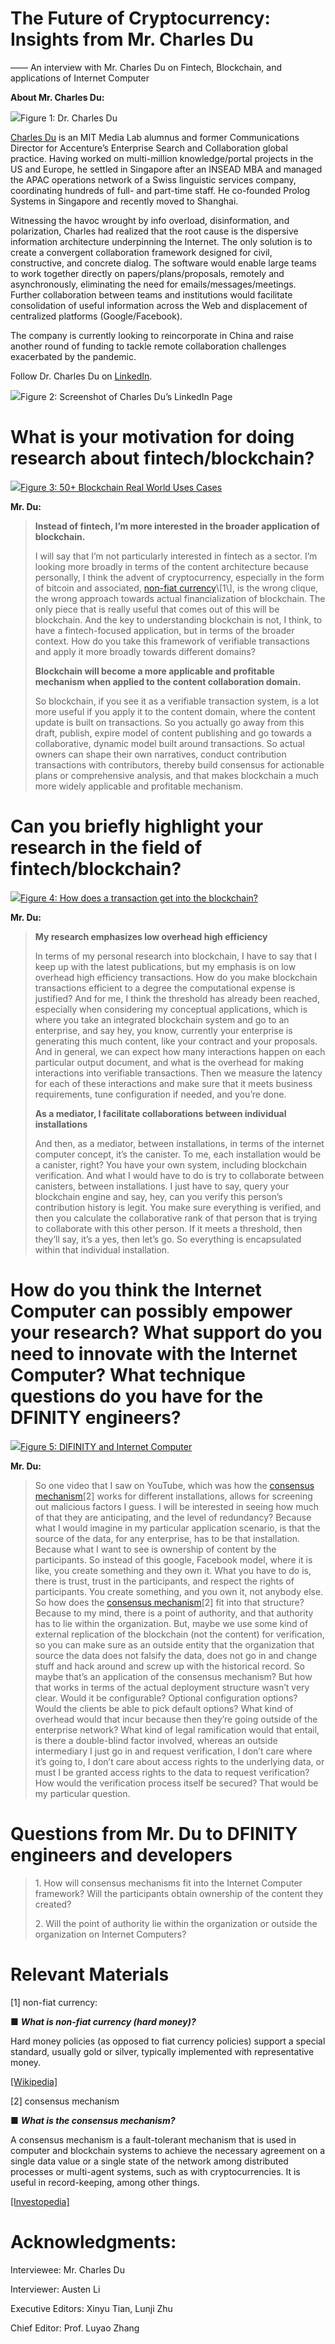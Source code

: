 The Future of Cryptocurrency: Insights from Mr. Charles Du
==========================================================

—— An interview with Mr. Charles Du on Fintech, Blockchain, and applications of Internet Computer

**About Mr. Charles Du:**

![](https://miro.medium.com/max/738/1*VZ2vgAPJo18cLpwP5MqhLw.png)Figure 1: Dr. Charles Du

[Charles Du](https://productcharles.com/) is an MIT Media Lab alumnus and former Communications Director for Accenture’s Enterprise Search and Collaboration global practice. Having worked on multi-million knowledge/portal projects in the US and Europe, he settled in Singapore after an INSEAD MBA and managed the APAC operations network of a Swiss linguistic services company, coordinating hundreds of full- and part-time staff. He co-founded Prolog Systems in Singapore and recently moved to Shanghai.

Witnessing the havoc wrought by info overload, disinformation, and polarization, Charles had realized that the root cause is the dispersive information architecture underpinning the Internet. The only solution is to create a convergent collaboration framework designed for civil, constructive, and concrete dialog. The software would enable large teams to work together directly on papers/plans/proposals, remotely and asynchronously, eliminating the need for emails/messages/meetings. Further collaboration between teams and institutions would facilitate consolidation of useful information across the Web and displacement of centralized platforms (Google/Facebook).

The company is currently looking to reincorporate in China and raise another round of funding to tackle remote collaboration challenges exacerbated by the pandemic.

Follow Dr. Charles Du on [LinkedIn](https://cn.linkedin.com/in/charles-du-547130/zh-tw?trk=people-guest_people_search-card).

![](https://miro.medium.com/max/1400/1*dpFCRqXbrVW4EsilDgdO7Q.png)Figure 2: Screenshot of Charles Du’s LinkedIn Page

**What is your motivation for doing research about fintech/blockchain?**
========================================================================

![](https://miro.medium.com/max/1400/1*IeJwPaHfbynoDe5clgxIvQ.png)[Figure 3: 50+ Blockchain Real World Uses Cases](https://medium.com/@essentia1/50-examples-of-how-blockchains-are-taking-over-the-world-4276bf488a4b)

**Mr. Du:**

> **Instead of fintech, I’m more interested in the broader application of blockchain.**
> 
> I will say that I’m not particularly interested in fintech as a sector. I’m looking more broadly in terms of the content architecture because personally, I think the advent of cryptocurrency, especially in the form of bitcoin and associated, [non-fiat currency](https://en.wikipedia.org/wiki/Hard_money_(policy)#:~:text=Hard%20money%20is%20considered%20the,said%20to%20be%20legal%20tender.)\[1\], is the wrong clique, the wrong approach towards actual financialization of blockchain. The only piece that is really useful that comes out of this will be blockchain. And the key to understanding blockchain is not, I think, to have a fintech-focused application, but in terms of the broader context. How do you take this framework of verifiable transactions and apply it more broadly towards different domains?
> 
> **Blockchain will become a more applicable and profitable mechanism when applied to the content collaboration domain.**
> 
> So blockchain, if you see it as a verifiable transaction system, is a lot more useful if you apply it to the content domain, where the content update is built on transactions. So you actually go away from this draft, publish, expire model of content publishing and go towards a collaborative, dynamic model built around transactions. So actual owners can shape their own narratives, conduct contribution transactions with contributors, thereby build consensus for actionable plans or comprehensive analysis, and that makes blockchain a much more widely applicable and profitable mechanism.

Can you briefly highlight your research in the field of fintech/blockchain?
===========================================================================

![](https://miro.medium.com/max/1400/1*R1wWpsOzSfRgRBgYu0mQgg.png)[Figure 4: How does a transaction get into the blockchain?](https://www.euromoney.com/learning/blockchain-explained/how-transactions-get-into-the-blockchain)

**Mr. Du:**

> **My research emphasizes low overhead high efficiency**
> 
> In terms of my personal research into blockchain, I have to say that I keep up with the latest publications, but my emphasis is on low overhead high efficiency transactions. How do you make blockchain transactions efficient to a degree the computational expense is justified? And for me, I think the threshold has already been reached, especially when considering my conceptual applications, which is where you take an integrated blockchain system and go to an enterprise, and say hey, you know, currently your enterprise is generating this much content, like your contract and your proposals. And in general, we can expect how many interactions happen on each particular output document, and what is the overhead for making interactions into verifiable transactions. Then we measure the latency for each of these interactions and make sure that it meets business requirements, tune configuration if needed, and you’re done.
> 
> **As a mediator, I facilitate collaborations between individual installations**
> 
> And then, as a mediator, between installations, in terms of the internet computer concept, it’s the canister. To me, each installation would be a canister, right? You have your own system, including blockchain verification. And what I would have to do is try to collaborate between canisters, between installations. I just have to say, query your blockchain engine and say, hey, can you verify this person’s contribution history is legit. You make sure everything is verified, and then you calculate the collaborative rank of that person that is trying to collaborate with this other person. If it meets a threshold, then they’ll say, it’s a yes, then let’s go. So everything is encapsulated within that individual installation.

How do you think the Internet Computer can possibly empower your research? What support do you need to innovate with the Internet Computer? What technique questions do you have for the DFINITY engineers?
===========================================================================================================================================================================================================

![](https://miro.medium.com/max/1400/1*To4MAQDx-VQsLWF3t0N4oA.png)[Figure 5: DIFINITY and Internet Computer](https://medium.com/coinmonks/what-is-the-internet-computer-the-dfinity-project-at-a-glance-4fa0f389022e)

**Mr. Du:**

> So one video that I saw on YouTube, which was how the [consensus mechanism](https://www.investopedia.com/terms/c/consensus-mechanism-cryptocurrency.asp)\[2\] works for different installations, allows for screening out malicious factors I guess. I will be interested in seeing how much of that they are anticipating, and the level of redundancy? Because what I would imagine in my particular application scenario, is that the source of the data, for any enterprise, has to be that installation. Because what I want to see is ownership of content by the participants. So instead of this google, Facebook model, where it is like, you create something and they own it. What you have to do is, there is trust, trust in the participants, and respect the rights of participants. You create something, and you own it, not anybody else. So how does the [consensus mechanism](https://www.investopedia.com/terms/c/consensus-mechanism-cryptocurrency.asp)\[2\] fit into that structure? Because to my mind, there is a point of authority, and that authority has to lie within the organization. But, maybe we use some kind of external replication of the blockchain (not the content) for verification, so you can make sure as an outside entity that the organization that source the data does not falsify the data, does not go in and change stuff and hack around and screw up with the historical record. So maybe that’s an application of the consensus mechanism? But how that works in terms of the actual deployment structure wasn’t very clear. Would it be configurable? Optional configuration options? Would the clients be able to pick default options? What kind of overhead would that incur because then they’re going outside of the enterprise network? What kind of legal ramification would that entail, is there a double-blind factor involved, whereas an outside intermediary I just go in and request verification, I don’t care where it’s going to, I don’t care about access rights to the underlying data, or must I be granted access rights to the data to request verification? How would the verification process itself be secured? That would be my particular question.

**Questions from Mr. Du to DFINITY engineers and developers**
=============================================================

> 1\. How will consensus mechanisms fit into the Internet Computer framework? Will the participants obtain ownership of the content they created?
> 
> 2\. Will the point of authority lie within the organization or outside the organization on Internet Computers?

Relevant Materials
==================

\[1\] non-fiat currency:

■ **_What is non-fiat currency (hard money)?_**

Hard money policies (as opposed to fiat currency policies) support a special standard, usually gold or silver, typically implemented with representative money.

[\[Wikipedia\]](https://en.wikipedia.org/wiki/Hard_money_(policy)#:~:text=Hard%20money%20is%20considered%20the,said%20to%20be%20legal%20tender.)

\[2\] consensus mechanism

■ **_What is the consensus mechanism?_**

A consensus mechanism is a fault-tolerant mechanism that is used in computer and blockchain systems to achieve the necessary agreement on a single data value or a single state of the network among distributed processes or multi-agent systems, such as with cryptocurrencies. It is useful in record-keeping, among other things.

[\[Investopedia\]](https://www.investopedia.com/terms/c/consensus-mechanism-cryptocurrency.asp)

Acknowledgments:
================

Interviewee: Mr. Charles Du

Interviewer: Austen Li

Executive Editors: Xinyu Tian, Lunji Zhu

Chief Editor: Prof. Luyao Zhang
